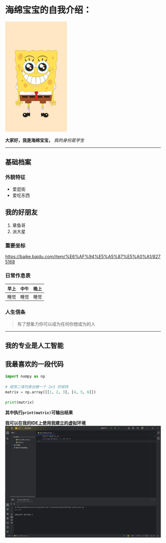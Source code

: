 # 海绵宝宝的自我介绍：
<img src="https://github.com/Picasso6324/Homework/blob/main/hmbb.jpg" width =200>

**大家好，我是海绵宝宝，**
*我的身份是学生*

---
## 基础档案
### 外貌特征
* 爱逛街
* 爱吃东西
## 我的好朋友
1. 章鱼哥
2. 派大星

### 重要坐标
<https://baike.baidu.com/item/%E6%AF%94%E5%A5%87%E5%A0%A1/8275168>
### 日常作息表
|早上|中午|晚上|
|:---:|:---:|:---:|
|睡觉|睡觉|睡觉|
### 人生信条
>有了想象力你可以成为任何你想成为的人

---
## 我的专业是人工智能
## 我最喜欢的一段代码
```python
import numpy as np
 
# 使用二维列表创建一个 2x3 的矩阵
matrix = np.array([[1, 2, 3], [4, 5, 6]])
 
print(matrix)
```
**其中执行`print(matrix)`可输出结果**


**我可以在我的IDE上使用我建立的虚拟环境**
<img src="https://github.com/Picasso6324/Homework/blob/main/%E4%BB%BB%E5%8A%A11.jpg" width = 800>